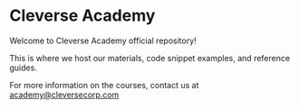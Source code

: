 # Cleverse Academy

Welcome to Cleverse Academy official repository!

This is where we host our materials, code snippet examples, and reference guides.

For more information on the courses, contact us at [academy@cleversecorp.com](mailto:academy@cleversecorp.com)
